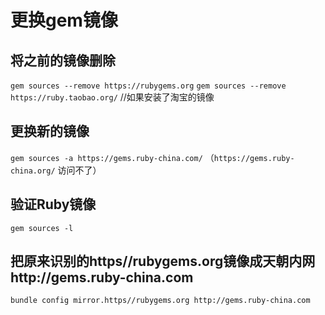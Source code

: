 # 更换gem镜像

## 将之前的镜像删除

`gem sources --remove https://rubygems.org`
`gem sources --remove https://ruby.taobao.org/` //如果安装了淘宝的镜像

## 更换新的镜像

`gem sources -a https://gems.ruby-china.com/`
（`https://gems.ruby-china.org/` 访问不了）

## 验证Ruby镜像

`gem sources -l`

## 把原来识别的https//rubygems.org镜像成天朝内网http://gems.ruby-china.com

`bundle config mirror.https//rubygems.org http://gems.ruby-china.com`
